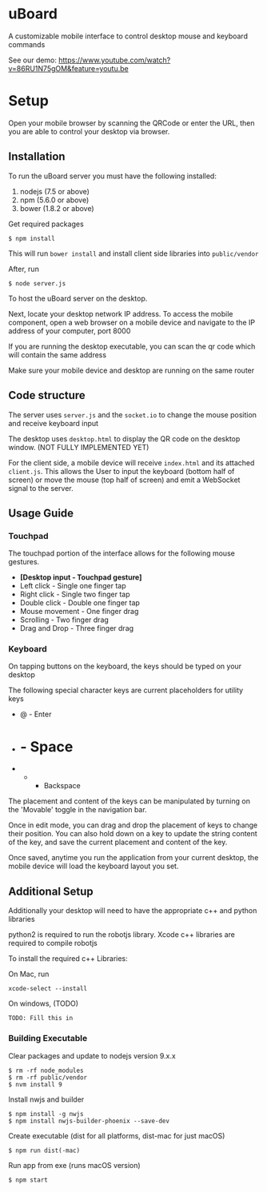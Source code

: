 # uBoard

A customizable mobile interface to control desktop mouse and keyboard commands

See our demo: https://www.youtube.com/watch?v=86RU1N75gOM&feature=youtu.be

# Setup

Open your mobile browser by scanning the QRCode or enter the URL, then you are able to control your desktop via browser.


## Installation


To run the uBoard server you must have the following installed: 
1. nodejs (7.5 or above)
2. npm (5.6.0 or above)
3. bower (1.8.2 or above)

Get required packages

```
$ npm install
```

This will run `bower install` and install client side libraries into `public/vendor` 

After, run

```
$ node server.js
```

To host the uBoard server on the desktop.

Next, locate your desktop network IP address. To access the mobile component, open a web browser on a mobile device 
and navigate to the IP address of your computer, port 8000

If you are running the desktop executable, you can scan the qr code which will contain the same address

Make sure your mobile device and desktop are running on the same router

## Code structure

The server uses `server.js` and the `socket.io` to change the mouse position and receive keyboard input 

The desktop uses `desktop.html` to display the QR code on the desktop window. (NOT FULLY IMPLEMENTED YET)

For the client side, a mobile device will receive `index.html` and its attached `client.js`. 
This allows the User to input the keyboard (bottom half of screen) or move the mouse (top half of screen) and emit a WebSocket signal to the server.

## Usage Guide

### Touchpad

The touchpad portion of the interface allows for the following mouse gestures.
* **[Desktop input - Touchpad gesture]**
* Left click - Single one finger tap
* Right click - Single two finger tap
* Double click - Double one finger tap
* Mouse movement - One finger drag
* Scrolling - Two finger drag
* Drag and Drop - Three finger drag

### Keyboard

On tapping buttons on the keyboard, the keys should be typed on your desktop

The following special character keys are current placeholders for utility keys

* @ - Enter
* # - Space
* * - Backspace

The placement and content of the keys can be manipulated by turning on the 'Movable' toggle in the navigation bar.

Once in edit mode, you can drag and drop the placement of keys to change their position. 
You can also hold down on a key to update the string content of the key, and save the
current placement and content of the key.

Once saved, anytime you run the application from your current desktop, the mobile
device will load the keyboard layout you set.

## Additional Setup

Additionally your desktop will need to have the appropriate c++ and python libraries

python2 is required to run the robotjs library. Xcode c++ libraries are required to compile robotjs

To install the required c++ Libraries:

On Mac, run

```
xcode-select --install
```

On windows, (TODO)

```
TODO: Fill this in
```

### Building Executable

Clear packages and update to nodejs version 9.x.x

```
$ rm -rf node_modules
$ rm -rf public/vendor
$ nvm install 9
```

Install nwjs and builder

```
$ npm install -g nwjs
$ npm install nwjs-builder-phoenix --save-dev

```
Create executable (dist for all platforms, dist-mac for just macOS)

```
$ npm run dist(-mac)
```

Run app from exe (runs macOS version)

```
$ npm start
```


